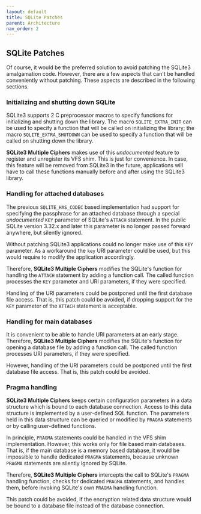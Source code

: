 ```yaml
---
layout: default
title: SQLite Patches
parent: Architecture
nav_order: 2
---
```

## SQLite Patches

Of course, it would be the preferred solution to avoid patching the SQLite3 amalgamation code. However, there are a few aspects that can't be handled conveniently without patching. These aspects are described in the following sections.

### Initializing and shutting down SQLite

SQLite3 supports 2 C preprocessor macros to specify functions for initializing and shutting down the library. The macro `SQLITE_EXTRA_INIT` can be used to specify a function that will be called on initializing the library; the macro `SQLITE_EXTRA_SHUTDOWN` can be used to specify a function that will be called on shutting down the library.

**SQLite3 Multiple Ciphers** makes use of this _undocumented_ feature to register and unregister its VFS shim. This is just for convenience. In case, this feature will be removed from SQLite3 in the future, applications will have to call these functions manually before and after using the SQLite3 library.

### Handling for attached databases

The previous `SQLITE_HAS_CODEC` based implementation had support for specifying the passphrase for an attached database through a special _undocumented_ `KEY` parameter of SQLite's `ATTACH` statement. In the public SQLite version 3.32.x and later this parameter is no longer passed forward anywhere, but silently ignored.

Without patching SQLite3 applications could no longer make use of this `KEY` parameter. As a workaround the `key` URI parameter could be used, but this would require to modify the application accordingly.

Therefore, **SQLite3 Multiple Ciphers** modifies the SQLite's function for handling the `ATTACH` statement by adding a function call. The called function processes the `KEY` parameter and URI parameters, if they were specified.

Handling of the URI parameters could be postponed until the first database file access. That is, this patch could be avoided, if dropping support for the `KEY` parameter of the `ATTACH` statement is acceptable.

### Handling for main databases

It is convenient to be able to handle URI parameters at an early stage. Therefore, **SQLite3 Multiple Ciphers** modifies the SQLite's function for opening a database file by adding a function call. The called function processes URI parameters, if they were specified.

However, handling of the URI parameters could be postponed until the first database file access. That is, this patch could be avoided.

### Pragma handling

**SQLite3 Multiple Ciphers** keeps certain configuration parameters in a data structure which is bound to each database connection. Access to this data structure is implemented by a user-defined SQL function. The parameters held in this data structure can be queried or modified by `PRAGMA` statements or by calling user-defined functions.

In principle, `PRAGMA` statements could be handled in the VFS shim implementation. However, this works only for file based main databases. That is, if the main database is a memory based database, it would be impossible to handle dedicated `PRAGMA` statements, because unknown `PRAGMA` statements are silently ignored by SQLite.

Therefore, **SQLite3 Multiple Ciphers** intercepts the call to SQLite's `PRAGMA` handling function, checks for dedicated `PRAGMA` statements, and handles them, before invoking SQLite's own `PRAGMA` handling function.

This patch could be avoided, if the encryption related data structure would be bound to a database file instead of the database connection.

